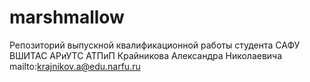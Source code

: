 # marshmallow

Репозиторий выпускной квалификационной работы студента САФУ ВШИТАС АРиУТС АТПиП Крайникова Александра Николаевича mailto:krajnikov.a@edu.narfu.ru

